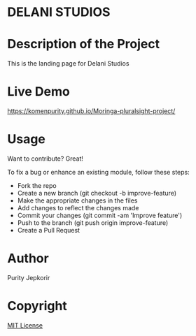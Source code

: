 # DELANI STUDIOS

# Description of the Project
This is the landing page for Delani Studios


# Live Demo
  https://komenpurity.github.io/Moringa-pluralsight-project/
  
# Usage
Want to contribute? Great!

To fix a bug or enhance an existing module, follow these steps:
* Fork the repo
* Create a new branch (git checkout -b improve-feature)
* Make the appropriate changes in the files
* Add changes to reflect the changes made
* Commit your changes (git commit -am 'Improve feature')
* Push to the branch (git push origin improve-feature)
* Create a Pull Request

# Author
Purity Jepkorir

# Copyright
[MIT License](https://choosealicense.com/licenses/mit/)